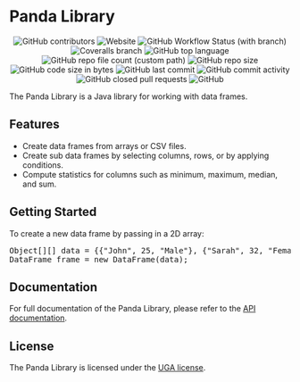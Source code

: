 <!DOCTYPE html>
<html lang="en">
<head>
<meta charset="UTF-8">
</head>
<body>
<h1>Panda Library</h1>
<p align="center">
<img alt="GitHub contributors" src="https://img.shields.io/github/contributors/Al-NadhariFaroq/jbiblio-analyse-de-donnees?style=plastic">
<img alt="Website" src="https://img.shields.io/website?down_color=lightgrey&down_message=down&style=plastic&up_color=blue&up_message=up&url=https%3A%2F%2Fgithub.com%2FAl-NadhariFaroq%2Fjbiblio-analyse-de-donnees">
<img alt="GitHub Workflow Status (with branch)" src="https://img.shields.io/github/actions/workflow/status/Al-NadhariFaroq/jbiblio-analyse-de-donnees/maven.yml?branch=main&style=plastic">
<img alt="Coveralls branch" src="https://img.shields.io/badge/coverage-98%25-brightgreen?style=plastic">
<img alt="GitHub top language" src="https://img.shields.io/github/languages/top/Al-NadhariFaroq/jbiblio-analyse-de-donnees?branch=main&style=plastic">
<img alt="GitHub repo file count (custom path)" src="https://img.shields.io/github/directory-file-count/Al-NadhariFaroq/jbiblio-analyse-de-donnees/src/main/java/fr/uga/bib?style=plastic">
<img alt="GitHub repo size" src="https://img.shields.io/github/repo-size/Al-NadhariFaroq/jbiblio-analyse-de-donnees?style=plastic">
<img alt="GitHub code size in bytes" src="https://img.shields.io/github/languages/code-size/Al-NadhariFaroq/jbiblio-analyse-de-donnees?style=plastic">
<img alt="GitHub last commit" src="https://img.shields.io/github/last-commit/Al-NadhariFaroq/jbiblio-analyse-de-donnees?style=plastic">
<img alt="GitHub commit activity" src="https://img.shields.io/github/commit-activity/w/Al-NadhariFaroq/jbiblio-analyse-de-donnees?style=plastic">
<img alt="GitHub closed pull requests" src="https://img.shields.io/github/issues-pr-closed/Al-NadhariFaroq/jbiblio-analyse-de-donnees?style=plastic">
<img alt="GitHub" src="https://img.shields.io/github/license/Al-NadhariFaroq/jbiblio-analyse-de-donnees?style=plastic">
</p>
<p>The Panda Library is a Java library for working with data frames.</p>
<h2>Features</h2>
<ul>
<li>Create data frames from arrays or CSV files.</li>
<li>Create sub data frames by selecting columns, rows, or by applying conditions.</li>
<li>Compute statistics for columns such as minimum, maximum, median, and sum.</li>
</ul>
<h2>Getting Started</h2>
<p>To create a new data frame by passing in a 2D array:</p>
<pre>
Object[][] data = {{"John", 25, "Male"}, {"Sarah", 32, "Female"}};
DataFrame frame = new DataFrame(data);
</pre>
<h2>Documentation</h2>
<p>For full documentation of the Panda Library, please refer to the <a href="https://github.com/example/panda/blob/main/docs/api/index.html">API documentation</a>.</p><h2>License</h2>
<p>The Panda Library is licensed under the <a href="https://github.com/Al-NadhariFaroq/jbiblio-analyse-de-donnees/blob/main/LICENSE">UGA license</a>.</p>
</body>
</html>
